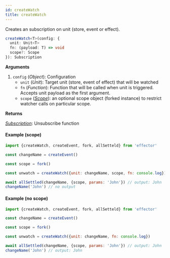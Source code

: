 ```yaml
---
id: createWatch
title: createWatch
---
```


Creates an subscription on unit (store, event or effect).

```ts
createWatch<T>(config: {
  unit: Unit<T>
  fn: (payload: T) => void
  scope?: Scope
}): Subscription
```

**Arguments**

1. `config` (_Object_): Configuration
   - `unit` (_Unit_): Target unit (store, event of effect) that will be watched
   - `fn` (_Function_): Function that will be called when unit is triggered. Accepts unit payload as the first argument.
   - `scope` ([_Scope_](./Scope.md)): an optional scope object (forked instance) to restrict watcher calls on particular scope.

**Returns**

[_Subscription_](../../glossary.md#subscription): Unsubscribe function

#### Example (scope)

```js
import {createWatch, createEvent, fork, allSetteld} from 'effector'

const changeName = createEvent()

const scope = fork()

const unwatch = createWatch({unit: changeName, scope, fn: console.log})

await allSettled(changeName, {scope, params: 'John'}) // output: John
changeName('John') // no output
```

#### Example (no scope)

```js
import {createWatch, createEvent, fork, allSetteld} from 'effector'

const changeName = createEvent()

const scope = fork()

const unwatch = createWatch({unit: changeName, fn: console.log})

await allSettled(changeName, {scope, params: 'John'}) // output: John
changeName('John') // output: John
```
